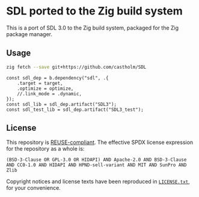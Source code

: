<!--
© 2024 Carl Åstholm
SPDX-License-Identifier: MIT
-->

# SDL ported to the Zig build system

This is a port of SDL 3.0 to the Zig build system, packaged for the Zig package manager.

## Usage

```sh
zig fetch --save git+https://github.com/castholm/SDL
```

```zig
const sdl_dep = b.dependency("sdl", .{
    .target = target,
    .optimize = optimize,
    //.link_mode = .dynamic,
});
const sdl_lib = sdl_dep.artifact("SDL3");
const sdl_test_lib = sdl_dep.artifact("SDL3_test");
```

## License

This repository is [REUSE-compliant](https://reuse.software/). The effective SPDX license expression for the repository as a whole is:

```
(BSD-3-Clause OR GPL-3.0 OR HIDAPI) AND Apache-2.0 AND BSD-3-Clause AND CC0-1.0 AND HIDAPI AND HPND-sell-variant AND MIT AND SunPro AND Zlib
```

Copyright notices and license texts have been reproduced in [`LICENSE.txt`](LICENSE.txt), for your convenience.
